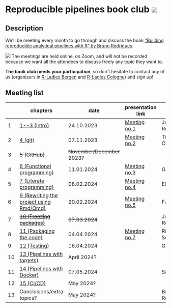 # Reproducible pipelines book club <img src="https://img.shields.io/badge/book-club-blue.svg?logo=bookstack">

## Description

We'll be meeting every month to go through and discuss the book
[“Building reproducible analytical pipelines with R” by Bruno Rodrigues](https://raps-with-r.dev/).

<img src="https://img.shields.io/badge/-online-blue.svg?logo=zoom"> The meetings are held online, on Zoom, and will not be recorded because we want
all the attendees to discuss freely any topic they want to.

**The book club needs your participation**, so don't hesitate to contact any of
us (organizers in [R-Ladies Bergen](https://www.meetup.com/rladies-bergen/members/?op=leaders)
and [R-Ladies Cologne](https://www.meetup.com/rladies-cologne/members/?op=leaders))
and sign up!

## Meeting list

|   | chapters | date | presentation link | presenter | notes |
|---|---------|------|-------------------|-----------|-------|
| 1 | [1--3 (Intro)](https://raps-with-r.dev/project_start.html)  | 24.10.2023 |  [Meeting no.1](Meeting_01/JRomanowska_presentation_2023-10-24.html)  | Julia Romanowska | | 
| 2 | [4 (git)](https://raps-with-r.dev/git.html) | 07.11.2023 | [Meeting no.2](Meeting_02/RLadiesBergen_ReproducibleBookClubNumber2.html) | Türküler Özgümüş | |
| 3 | ~~5 (GitHub)~~ | ~~November/December 2023?~~ |  |  | _cancelled_ |
| 4 | [6 (Functional programming)](https://raps-with-r.dev/fprog.html) | 11.01.2024 | [Meeting no.3](https://github.com/gabewinter/reproducible_pipelines/) | Gabe Winter |  |
| 5 | [7 (Literate programming)](https://raps-with-r.dev/lit_prog.html) | 08.02.2024 | [Meeting no.4](https://github.com/rladies/meetup-presentations_bergen/tree/master/Reproducible_pipelines_book_club/meeting_04) | Elen Le Foll |  |
| 6 | [9 (Rewriting the project using Rmd/Qmd)](https://raps-with-r.dev/project_rewrite.html) | 20.02.2024 | [Meeting no.5](https://github.com/rladies/meetup-presentations_bergen/tree/master/Reproducible_pipelines_book_club/Meeting_05) | Fulya Gökalp |  |
| 7 | ~~[10 (Freezing packages)](https://raps-with-r.dev/repro_intro.html)~~ | ~~07.03.2024~~ |  | Julia Romanowska | _cancelled_ |
| 8 | [11 (Packaging the code)](https://raps-with-r.dev/packages.html) | 04.04.2024 | [Meeting no.7](Meeting_07/chapter_11.html) | Ricardo Serrano |  |
| 9 | [12 (Testing)](https://raps-with-r.dev/testing.html) | 16.04.2024 |  | Gabe Winter |  |
| 10 | [13 (Pipelines with targets)](https://raps-with-r.dev/targets.html) | April 2024? | |  |  |
| 11 | [14 (Pipelines with Docker)](https://raps-with-r.dev/repro_cont.html) | 07.05.2024 |  | Sahee Rim |  |
| 12 | [15 (CI/CD)](https://raps-with-r.dev/ci_cd.html) | May 2024? |  |  |  |
| 13 | Conclusions/extra topics? | May 2024? |  | Bruno Rodrigues |  |
